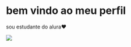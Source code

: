 # bem vindo ao meu perfil
sou estudante do alura❤




![](https://media1.tenor.com/m/bTdCcbckmWgAAAAC/ferass18.gif)
